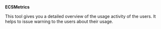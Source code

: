 **ECSMetrics**

This tool gives you a detailed overview of the usage activity of the users. It helps to issue warning to the users about their usage.